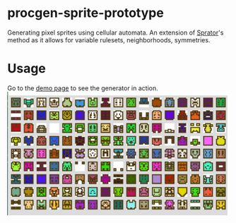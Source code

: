 # procgen-sprite-prototype
Generating pixel sprites using cellular automata. An extension of <a href="https://github.com/yurkth/sprator">Sprator</a>'s method as it allows for variable rulesets, neighborhoods, symmetries.

# Usage
Go to the <a href="https://leungjch.github.io/procgen-sprite-prototype/">demo page</a> to see the generator in action.
<img src="screenshot_generator.png"> </img>

